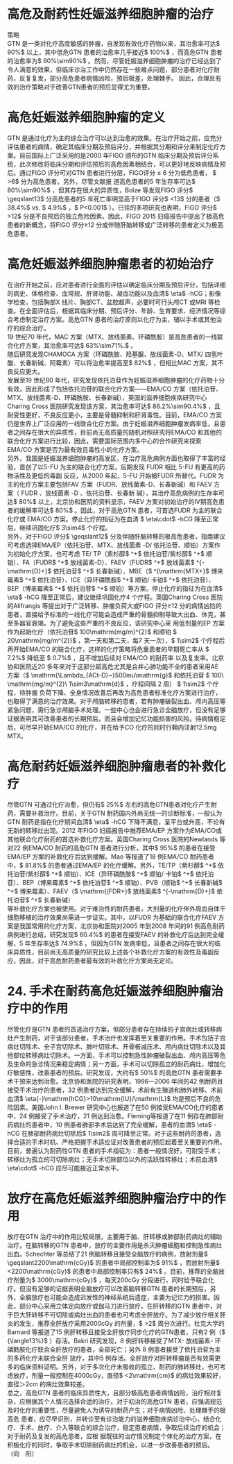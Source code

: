 # 高危及耐药性妊娠滋养细胞肿瘤的治疗  
策略  
GTN 是一类对化疗高度敏感的肿瘤，自发现有效化疗药物以来，其治愈率可达$ 90\%$  以上，其中低危GTN 患者的治愈率几乎接近$ 100\%$ ，而高危GTN 患者的治愈率为$ 80\%\sim90\%$ 。然而，尽管妊娠滋养细胞肿瘤的治疗已经达到了令人满意的效果，但临床诊治工作中仍然存在一些难点问题，部分患者对化疗耐药，反复复发，部分高危患者病情凶险，预后极差，处理棘手。 因此，合理且有效的治疗策略对于改善GTN患者的预后显得尤为重要。  
#  高危妊娠滋养细胞肿瘤的定义  
GTN 是通过化疗为主的综合治疗可以达到治愈的效果。在治疗开始之前，应充分评估患者的病情，确定其临床分期及预后评分，并根据其分期和评分来制定化疗方案。目前国际上广泛采用的是2000 年FIGO 颁布的GTN 临床分期及预后评分系统，此次修改将临床分期和评估预后的高危因素相结合，可以更好地反映病情及预后。通过FIGO 评分可对GTN 患者进行分层，FIGO评分 ≤ 6  分为低危患者， $ >6$   分为高危患者。另外，尽管文献报 道高危患者的5 年生存率可达$ 80\%\sim90\%$ ，但其存在很大的异质性，Bolze 等发现FIGO 评分$ \geqslant13$  分高危患者的5 年死亡率明显高于FIGO 评分$ <13$  分的患者（$ 38.4\%$  vs. $ 4.9\%$ ，$ P<0.001$ ）。已往的多项研究也表明，FIGO 评分$ >12$  分是不良预后的独立危险因素。因此，FIGO 2015 妇癌报告中提出了极高危患者的新概念，将FIGO 评分≥12 分或伴随肝脑转移或广泛转移的患者定义为极高危患者。  
#  高危妊娠滋养细胞肿瘤患者的初始治疗  
在治疗开始之前，应对患者进行全面的评估以确定临床分期及预后评分，包括详细的病史、体格检查、血常规、肝肾功能、凝血功能以及血清$ \eta$ -hCG；影像学检查，包括胸部X 线片、胸部CT、盆腔超声，必要时可行头颅CT 或MRI 等检查。在全面评估后，根据其临床分期、预后评分、年龄、生育要求、经济情况等综合考虑制定治疗方案。高危GTN 患者的治疗原则以化疗为主，辅以手术或其他治疗的综合治疗。  
19 世纪70 年代，MAC 方案（MTX、放线菌素、环磷酰胺）是高危患者的一线联合化疗方案，其治愈率可达$ 63\%\sim71\%.$ 。  
随后研究发现CHAMOCA 方案（环磷酰胺、羟基脲、放线菌素-D、MTX/ 四氢叶酸、长春新碱、阿霉素）可以将治愈率提高至$ 82\%$ ，但相比MAC 方案，其不良反应更大。  
发展至19 世纪80 年代，研究发现依托泊苷作为妊娠滋养细胞肿瘤的化疗药物十分有效，因此形成了包括依托泊苷的联合化疗方案——EMA/CO 方案（依托泊苷、MTX、放线菌素-D、环磷酰胺、长春新碱），英国的滋养细胞疾病研究中心Charing Cross 医院研究发现该方案，其治愈率可达$ 86.2\%\sim90.4\%$ ，且耐受性更好，不良反应更小，主要是骨髓抑制和肝肾毒性。目前，EMA/CO 方案仍是世界上广泛应用的一线联合化疗方案。由于妊娠滋养细胞肿瘤发病率低，且患者之间存在很大的异质性，目前尚无高质量的随机对照研究将EMA/CO 和其他的联合化疗方案进行比较，因此，需要国际范围内多中心的合作研究来探索EMA/CO 方案是否为最有效且毒性小的化疗方案。  
另外，我国是妊娠滋养细胞肿瘤的高发区，在治疗高危病例方面也取得了丰富的经验，首创了以5-FU 为主的联合化疗方案，后期发现 FUDR  相比 5-FU  有更高的药物活性及更低的毒副 反应，从2000 年起，5-FU 开始被FUDR 所替代。FUDR 为主的化疗方案主要包括FAV 方案（FUDR、放线菌素-D、长春新碱）和 FAEV  方案（ FUDR 、放线菌素 -D 、依托泊苷、长春新 碱），其治疗高危病例的生存率可达$ 80\%$  以上，北京协和医院的资料显示，FAEV 方案对初始治疗的Ⅳ期高危患者的缓解率可达$ 80\%$ 。因此，对于高危GTN 患者，可首选FUDR 为主的联合化疗或 EMA/CO  方案。停止化疗的指征为在血清 $ \eta\cdot$  -hCG  降至正常 后，继续巩固化疗$ 3\sim4$  个疗程。  
另外，对于FIGO 评分$ \geqslant12$  分及伴随肝脑转移的极高危患者，指南建议可考虑选择EMA/EP（依托泊苷、MTX、放线菌素 -D/  依托泊苷、顺铂）方案作为初始化疗方案，也可考虑 TE/ TP（紫杉醇$ ^+$ 依托泊苷/紫杉醇$ ^+$ 顺铂）、FA（FUDR$ ^+$ 放线菌素-D）、FAEV（FUDR$ ^+$  放线菌素$ ^{-\mathrm{D}+}$     依托泊苷$ ^+$ 长春新碱）、MBE（$ ^(\mathrm{MTX+}$    博来霉素$ ^+$  依托泊苷）、ICE（异环磷酰胺$ ^+$  顺铂/ 卡铂$ ^+$  依托泊苷）、BEP（博来霉素$ ^+$  依托泊苷$ ^+$  顺铂）等方案。停止化疗的指征为在血清$ \eta$ -hCG 降至正常后，建议继续巩固化疗4 个疗程。英国Charing Cross 医院的Alifrangis 等提出对于广泛转移、肿瘤负荷大或FIGO 评分≥12 分的病情凶险的患者，直接给予标准的一线化疗可能会造成严重的骨髓抑制导致大出血、休克，甚至多器官衰竭。为了避免这些严重的不良反应，该研究中心采  用低剂量的EP 方案作为起始化疗（依托泊苷$ 100\mathrm{mg/m}^{2}$    和顺铂 $ 20\mathrm{mg/m^{2}}$    ，第一天和第二天，每7 天一次），$ 1\sim2$  个疗程后再开始EMA/CO 的联合化疗，这样的化疗策略将危重患者的早期死亡率从 $ 7.2\%$   降低至 $ 0.7\%$  ，且不增加后续对 EMA/CO  的耐药率 以及复发率。北京协和医院近20 多年来对于这部分超高危尤其是合并心肺功能不全的患者采用AE 方案（$ \mathrm{\Lambda_{ACt-D}~}500mu\mathrm{g}$     和依托泊苷 $ 100\ \mathrm{mg/m}^{2}\ 1\sim3\mathrm{d}$     ，疗程间隔 2  周） $ 1\sim2$   个疗程，待肿瘤 负荷下降、全身情况改善后再改为高危患者标准化疗方案进行治疗，也取得了满意的治疗效果。对于颅脑转移的患者，若有肿瘤破裂出血、颅内高压等紧急问题，需行急诊颅脑手术处理。一些中心也会进行急诊全脑放疗，但没有足够证据表明其可改善患者的长期预后，而且会增加记忆功能损害的风险。待病情稳定后，可尽早开始EMA/CO 的化疗，并在给予CO 化疗的同时行鞘内注射12.5mg MTX。  
#  高危耐药妊娠滋养细胞肿瘤患者的补救化疗  
尽管GTN 可通过化疗治愈，但仍有$ 25\%$  左右的高危GTN患者对化疗产生耐药，需要补救治疗。目前，关于GTN 耐药国内外尚无统一的诊断标准，一般认为GTN 耐药是指在化疗期间血清$ \eta$ -hCG 下降不满意，呈平台或升高，不论有无新的转移灶出现。2012 年FIGO 妇癌报告中推荐EMA/EP 方案作为EMA/CO或其他联合化疗耐药的首选补救化疗方案。英国Charing Cross 医院的Newlands 等对22 例EMA/CO 耐药的高危GTN 患者进行分析，其中$ 95\%$  的患者在接受EMA/EP 方案的补救化疗后达到缓解。Mao 等报道了18 例EMA/CO 耐药患者中，$ 81.8\%$  的患者通过EMA/EP 的化疗缓解。另外，TE/TP（紫杉醇$ ^+$  依托泊苷/紫杉醇$ ^+$ 顺铂）、ICE（异环磷酰胺$ ^+$  顺铂/ 卡铂$ ^+$  依托泊苷）、BEP（博来霉素$ ^+$  依托泊苷$ ^+$  顺铂）、PVB（顺铂$ ^+$  长春新碱$ ^+$ 博来霉素）、FAEV（$ \mathrm{(FDR+}$     放线菌素$ ^{-\mathrm{D}+}$     依托泊苷$ ^+$  长春新碱）  
等补救化疗方案也被使用。对于难治性的耐药患者，大剂量的化疗伴外周血自体干细胞移植的治疗效果尚需进一步证实。其中，以FUDR 为基础的联合化疗FAEV 方案是我国常用的化疗方案，北京协和医院对2005 年到2008 年间的91 例高危耐药病例进行总结，研究发现$ 60.4\%$  的患者在接受FAEV 的补救化疗后达到完全缓解，5 年生存率达$ 74.9\%$ 。但因为GTN 发病率低，且患者之间存在很大的临床异质性，目前尚无高质量的研究比较上述各个补救化疗方案的有效性及毒副反应，因此，对于高危耐药患者最有效的补救化疗方案尚无定论。  
# 24. 手术在耐药高危妊娠滋养细胞肿瘤治疗中的作用  
尽管化疗是GTN 患者的首选治疗方案，但部分患者存在持续的子宫病灶或转移病灶产生耐药，对于该部分患者，手术治疗也发挥着至关重要的作用。手术包括子宫病灶切除术、全子宫切除术、肺叶切除术、开骨板减压术、颅内病灶切除术以及其他部位转移病灶切除术。一方面，手术可以控制急性肿瘤破裂出血、颅内高压等危及生命的急诊情况来稳定病情；另一方面，手术可以切除孤立的耐药病灶，增加化疗敏感性，改善患者的预后。研究发现，大约有$ 50\%$  的高危GTN 患者需要手术干预来达到治愈。北京协和医院的研究表明，1996—2006 年间的42 例耐药且接受手术治疗的患者，32 例患者达到完全缓解，术前有生殖道和肺外转移、术前血清$ \eta{-}\mathrm{hCG}>10\mathrm{IU}/\mathrm{L}$     均是预后不良的危险因素。美国John I. Brewer 研究中心也报道了在50 例接受EMA/CO化疗的患者中，24 例接受了手术治疗，21 例达到治愈。Fleming等报道了在11 例存在肺部耐药病灶的患者中，10 例患者肺部手术后达到了完全缓解，患者的血清$ \eta$ -hCG 在肺部耐药病灶切除后$ 1\sim2$  周可降至正常。对于这些耐药的患者，选择合适的手术时机、严格把握手术适应证对改善患者的预后起着至关重要的作用。目前，普遍认为耐药性GTN 患者的手术指征为：患者一般情况好，可耐受手术；转移灶为孤立的可切除病灶；无手术切除部位以外的活跃性转移灶；术前血清$ \eta\cdot$ -hCG 应尽可能接近正常水平。  
#  放疗在高危妊娠滋养细胞肿瘤治疗中的作用  
放疗在GTN 治疗中的作用比较局限，主要用于脑、肝转移或肺部耐药病灶的辅助治疗。在脑转移的GTN 患者中，放疗的主要作用是杀灭肿瘤细胞和控制急性病灶出血。Schechter 等总结了21 例脑转移且接受全脑放疗的病例，放射剂量$ \geqslant2200\mathrm{cGy}$    的患者中局部控制率为$ 91\%$ ，而放射剂量$ <2200\mathrm{cGy}$     的患者中局部控制率只有$ 24\%$ 。目前，推荐的全脑放疗剂量为$ 3000\mathrm{cGy}$    ，每天200cGy 分段进行，同时给予联合化疗。但没有足够的证据表明全脑放疗可以改善脑转移GTN 患者的长期预后，另外，全脑放疗也可能会造成迟发性的神经系统后遗症，主要为记忆力的损害。因此，部分中心采用立体定向放疗或伽马刀进行放疗。在肝转移的GTN 患者中，对于巨大肝转移不可切除或病灶出血的患者也可考虑全肝放疗。为了减少放疗相关肝炎的发生，推荐全肝放疗采用2000cGy 的剂量，$ >2$  周分次进行。杜克大学的Barnard 等报道了15 例肝转移且接受全肝放疗同步化疗的GTN患者，只有2 例（$ {\langle13\%}$    ）存活。Bakri 研究发现，8 例肝转移接受了MTX- 放线菌素- 环磷酰胺化疗联合全肝放疗的患者，全部死亡；另外 8  例患者接受了依托泊苷为主的多药化疗未联合全肝 放疗，其中5 例存活。全肝放疗对肝转移瘤是否有效需更多的临床资料证明。另外，对于多次化疗未吸收的孤立、耐药的肺转移灶，也可考虑放疗，剂量一般控制在4000cGy，直径$ <2\mathrm{cm}$     的病灶效果较好，直径＞2cm 的病灶效果较差。  
总之，高危GTN 患者的临床异质性大，且部分极高危患者病情凶险，治疗相对复杂，应根据其个人情况选择合适的治疗。对于初治的高危GTN 患者，应强调规范及时化疗的重要性，尽量避免人为诱导的耐药产生；对于病情凶险、处理棘手的极高危 患者，应尽早识别，并转诊至有诊治能力的滋养细胞疾病诊治中心，结合化疗、手术、放疗、介入等联合的综合治疗，稳定患者病情，争取后续治疗的机会；对于耐药及复发的高危患者，应根 据既往的治疗情况制定个体化的治疗方案，在积极化疗的同时，争取手术切除耐药病灶的机会，以进一步改善患者的预后。  
（向　阳）  
